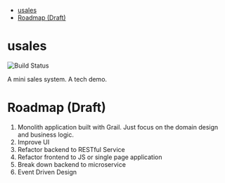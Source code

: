 
<!-- TOC depthFrom:1 depthTo:6 withLinks:1 updateOnSave:1 orderedList:0 -->

- [usales](#usales)
- [Roadmap (Draft)](#roadmap-draft)

<!-- /TOC -->

# usales
![Build Status](https://travis-ci.org/steven-zhc/usales-ugly.svg?branch=master)

A mini sales system. A tech demo.

# Roadmap (Draft)
1. Monolith application built with Grail. Just focus on the domain design and business logic.
2. Improve UI
3. Refactor backend to RESTful Service
4. Refactor frontend to JS or single page application
5. Break down backend to microservice
6. Event Driven Design
